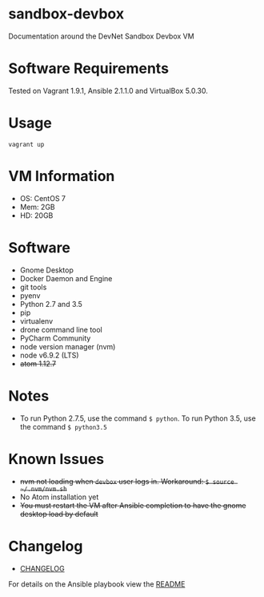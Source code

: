 # sandbox-devbox
Documentation around the DevNet Sandbox Devbox VM

# Software Requirements

Tested on Vagrant 1.9.1, Ansible 2.1.1.0 and VirtualBox 5.0.30.

# Usage

`vagrant up`

# VM Information

* OS: CentOS 7
* Mem: 2GB
* HD: 20GB


# Software

* Gnome Desktop
* Docker Daemon and Engine
* git tools
* pyenv
* Python 2.7 and 3.5
* pip
* virtualenv
* drone command line tool
* PyCharm Community
* node version manager (nvm)
* node v6.9.2 (LTS)
* ~~atom 1.12.7~~

# Notes

* To run Python 2.7.5, use the command `$ python`.  To run Python 3.5, use the command `$ python3.5`

# Known Issues

* ~~nvm not loading when `devbox` user logs in.  Workaround: `$ source ~/.nvm/nvm.sh`~~
* No Atom installation yet
* ~~You must restart the VM after Ansible completion to have the gnome desktop load by default~~

# Changelog

* [CHANGELOG](CHANGELOG.md)

For details on the Ansible playbook view the [README](devbox/README.md)
